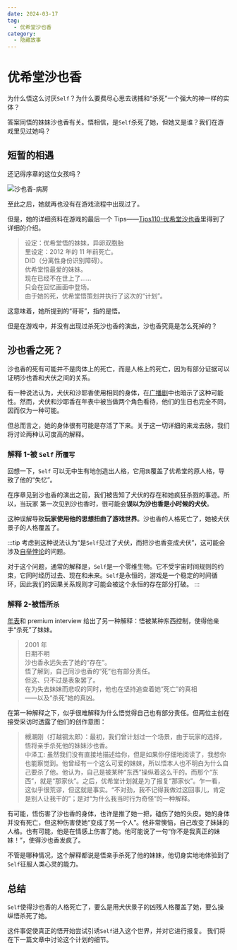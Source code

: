 ```yaml
---
date: 2024-03-17
tag:
  - 优希堂沙也香
category:
  - 隐藏故事
---
```


# 优希堂沙也香

为什么悟这么讨厌`Self`？为什么要费尽心思去诱捕和“杀死”一个强大的神一样的实体？

答案同悟的妹妹沙也香有关。悟相信，是`Self`杀死了她，但她又是谁？我们在游戏里见过她吗？

## 短暂的相遇

还记得序章的这位女孩吗？

![沙也香-病房](/images/沙也香-病房.webp)

至此之后，她就再也没有在游戏流程中出现过了。

但是，她的详细资料在游戏的最后一个 Tips——[Tips110-优希堂沙也香](/data/剧情资料/全Tips一览.md#_110-优希堂沙也香)里得到了详细的介绍。

> 设定：优希堂悟的妹妹，异卵双胞胎<br/>
> 里设定：2012 年的 11 年前死亡。<br/>
> DID（分离性身份识别障碍）。<br/>
> 优希堂悟最爱的妹妹。<br/>
> 现在已经不在世上了……<br/>
> 只会在回忆画面中登场。<br/>
> 由于她的死，优希堂悟策划并执行了这次的“计划”。

这意味着，她所提到的“哥哥”，指的是悟。

但是在游戏中，并没有出现过杀死沙也香的演出，沙也香究竟是怎么死掉的？

## 沙也香之死？

沙也香的死有可能并不是肉体上的死亡，而是人格上的死亡，因为有部分证据可以证明沙也香和犬伏之间的关系。

有一种说法认为，犬伏和沙耶香使用相同的身体，在[广播剧](https://www.bilibili.com/video/BV1LT411N7Wm)中也暗示了这种可能性。然而，犬伏和沙耶香在年表中被当做两个角色看待，他们的生日也完全不同，因而仅为一种可能。

但总而言之，她的身体很有可能是存活了下来。关于这一切详细的来龙去脉，我们将讨论两种认可度高的解释。

### 解释 1-被 `Self` 所`覆写`

回想一下，`Self` 可以无中生有地创造出人格，它用`我`覆盖了优希堂的原人格，导致了他的“失忆”。

在序章见到沙也香的演出之前，我们被告知了犬伏的存在和她疯狂杀戮的事迹。所以，当玩家 第一次见到沙也香时，很可能会**误以为沙也香是小时候的犬伏**。

这种误解导致**玩家使用他的思想扭曲了游戏世界**。沙也香的人格死亡了，她被犬伏景子的人格覆盖了。

:::tip
考虑到这种说法认为“是`Self`见过了犬伏，而把沙也香变成犬伏”，这可能会涉及[自举悖论](https://en.wikipedia.org/wiki/Temporal_paradox#:~:text=%5B5%5D-,Bootstrap%20paradox,-%5Bedit%5D)的问题。

对于这个问题，通常的解释是，`Self`是一个零维生物。它不受宇宙时间规则的约束，它同时经历过去、现在和未来。`Self`是永恒的，游戏是一个稳定的时间循环，因此我们的因果关系规则才可能会被这个永恒的存在部分打破。
:::

### 解释 2-被悟所`杀`

[年表](/data/剧情资料/游戏年表#日期不明-2)和 premium interview 给出了另一种解释：悟被某种东西控制，使得他亲手“杀死”了妹妹。

> 2001 年<br/>
> 日期不明<br/>
> 沙也香永远失去了她的“存在”。<br/>
> 悟了解到，自己同沙也香的“死”也有部分责任。<br/>
> 但这、只不过是表象罢了。<br/>
> 在为失去妹妹而悲叹的同时，他也在坚持追查着她“死亡”的真相<br/>
> ——以及“杀死”她的真凶。

在第一种解释之下，似乎很难解释为什么悟觉得自己也有部分责任。但两位主创在接受采访时透露了他们的创作意图：

> 槻潮刚（打越钢太郎）：最初，我们曾计划过一个场景，由于玩家的选择，悟将亲手杀死他的妹妹沙也香。<br/>
> 中泽工: 虽然我们没有直接地描述给你，但是如果你仔细地阅读了，我想你也能察觉到。他曾经有一个这么可爱的妹妹，所以悟本人也不明白为什么自己要杀了他。他认为，自己是被某种“东西”操纵着这么干的。而那个“东西”，就是“那家伙”。之后，优希堂计划就是为了报复“那家伙”。乍一看，这似乎很荒谬，但这就是事实。“不对劲，我不记得我做过这回事儿，肯定是别人让我干的”；是对“为什么我当时行为奇怪”的一种解释。

有可能，悟伤害了沙也香的身体，也许是推了她一把，磕伤了她的头皮。她的身体并没有死亡，但这种伤害使她“变成了另一个人”。他非常懊恼，自己改变了妹妹的人格。也有可能，他是在情感上伤害了她。他可能说了一句“你不是我真正的妹妹！”，使得沙也香发疯了。

不管是哪种情况，这个解释都说是悟亲手杀死了他的妹妹，他切身实地地体验到了`Self`征服人类心灵的能力。

## 总结

`Self`使得沙也香的人格死亡了，要么是用犬伏景子的凶残人格覆盖了她，要么操纵悟杀死了她。

这件事促使真正的悟开始尝试引诱`Self`进入这个世界，并对它进行报复。
我们将在下一篇文章中讨论这个计划的细节。

